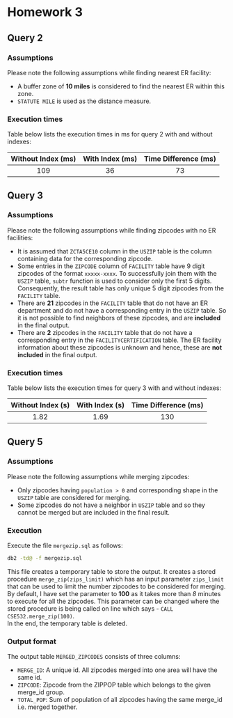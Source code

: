 # Homework 3

## Query 2
### Assumptions
Please note the following assumptions while finding nearest ER facility:
- A buffer zone of **10 miles** is considered to find the nearest ER within this zone.
- `STATUTE MILE` is used as the distance measure.

### Execution times
Table below lists the execution times in ms for query 2 with and without indexes:

|Without Index (ms)|With Index (ms)|Time Difference (ms)|
|:----------------:|:------------:|:-------------------:|
|       109        |      36      |         73          |

## Query 3

### Assumptions
Please note the following assumptions while finding zipcodes with no ER facilities:
- It is assumed that `ZCTA5CE10` column in the `USZIP` table is the column containing data for the corresponding 
zipcode. 
- Some entries in the `ZIPCODE` column of `FACILITY` table have 9 digit zipcodes of the format 
`xxxxx-xxxx`. To successfully join them with the `USZIP` table, `subtr` function is used to consider only the first 5 
digits. Consequently, the result table has only unique 5 digit zipcodes from the `FACILITY` table.
- There are **21** zipcodes in the `FACILITY` table that do not have an ER department and do not have a corresponding 
entry in the `USZIP` table. So it is not possible to find neighbors of these zipcodes, and are **included** in the final 
output.
- There are **2** zipcodes in the `FACILITY` table that do not have a corresponding entry in the `FACILITYCERTIFICATION`
table. The ER facility information about these zipcodes is unknown and hence, these are **not included** in the final 
output.

### Execution times
Table below lists the execution times for query 3 with and without indexes:

|Without Index (s)|With Index (s)|Time Difference (ms)|
|:---------------:|:------------:|:------------------:|
|      1.82       |     1.69     |        130         |

## Query 5
### Assumptions
Please note the following assumptions while merging zipcodes:
- Only zipcodes having `population > 0` and corresponding shape in the `USZIP` table are considered for merging.
- Some zipcodes do not have a neighbor in `USZIP` table and so they cannot be merged but are included in the final 
result.

### Execution
Execute the file `mergezip.sql` as follows:
```bash
db2 -td@ -f mergezip.sql
```
This file creates a temporary table to store the output. It creates a stored procedure `merge_zip(zips_limit)` which has
an input parameter `zips_limit` that can be used to limit the number zipcodes to be considered for merging. By default, 
I have set the parameter to **100** as it takes more than _8_ minutes to execute for all the zipcodes. This parameter 
can be changed where the stored procedure is being called on line which says - `CALL CSE532.merge_zip(100)`.  
In the end, the temporary table is deleted.

### Output format
The output table `MERGED_ZIPCODES` consists of three columns:
- `MERGE_ID`: A unique id. All zipcodes merged into one area will have the same id.
- `ZIPCODE`: Zipcode from the ZIPPOP table which belongs to the given merge_id group.
- `TOTAL_POP`: Sum of population of all zipcodes having the same merge_id i.e. merged together.
